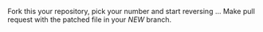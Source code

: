 Fork this your repository, pick your number and start reversing ...
Make pull request with the patched file in your _NEW_ branch.
